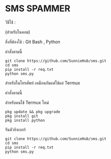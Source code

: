 # SMS SPAMMER
วิธีใช้ : 

(สำหรับในคอม)

สิ่งที่ต้องใช้ : Git Bash , Python 

คำสั่งตามนี้

```
git clone https://github.com/SunnieHub/sms.git
cd sms
pip install -r req.txt
python sms.py
```

สำหรับในโทรศัพท์ เหมือนกันแต่ใช้แค่ Termux

คำสั่งตามนี้

สำหรับคนใช้ Termux ใหม่

```
pkg update && pkg upgrade
pkg install git
pkg install python
```

รันตัวยิงเบอร์
```
git clone https://github.com/SunnieHub/sms.git
cd sms
pip install -r req.txt
python sms.py
```

